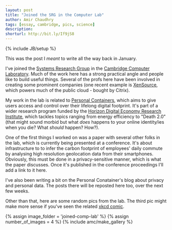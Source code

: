 ```yaml
---
layout: post
title: "Joined the SRG in the Computer Lab"
author: Amir Chaudhry
tags: [essay, cambridge, pics, science]
description:
shorturl: http://bit.ly/If9jS8
---
```

{% include JB/setup %}

This was the post I *meant* to write all the way back in January.

I've joined the [Systems Research Group][SRG] in the [Cambridge Computer Laboratory][CCL].  Much of the work here has a strong practical angle and people like to build useful things.  Several of the profs here have been involved in creating some prominent companies (one recent example is [XenSource][], which powers much of the public cloud - bought by Citrix).

My work in the lab is related to [Personal Containers][], which aims to give users access and control over their lifelong digital footprint.  It's part of a wider research program funded by the [Horizon Digital Economy Research Institute][horizon], which tackles topics ranging from energy efficiency to "Death 2.0" (that might sound morbid but what *does* happens to your online identity/ies when you die? What *should* happen? How?).

One of the first things I worked on was a paper with several other folks in the lab, which is currently being presented at a conference.  It's about infrastructure to to infer the carbon footprint of employees' daily commute by analysing high resolution geolocation data from their smartphones.  Obviously, this must be done in a privacy-sensitive manner, which is what the paper discusses.  Once it's published in the conference proceedings I'll add a link to it here.

I've also been writing a bit on the Personal Conatainer's blog about privacy and personal data.  The posts there will be reposted here too, over the next few weeks.

Other than that, here are some random pics from the lab.  The third pic might make more sense if you've seen the related [xkcd comic][].

{% assign image_folder = 'joined-comp-lab' %}
{% assign number_of_images = 4 %}
{% include amc/make_gallery %}

[SRG]: http://www.cl.cam.ac.uk/netos/
[CCL]: http://www.cl.cam.ac.uk/
[XenSource]: http://www.xensource.com
[Personal Containers]: http://perscon.net/
[horizon]: http://www.horizon.ac.uk/Horizon-Research
[xkcd comic]: http://xkcd.com/242/